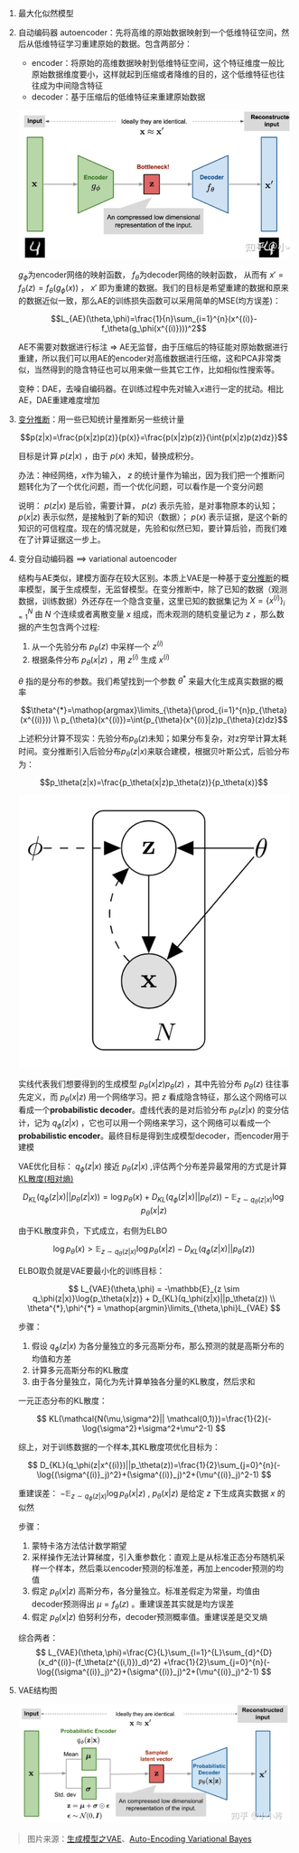 1. 最大化似然模型
2. 自动编码器 autoencoder：先将高维的原始数据映射到一个低维特征空间，然后从低维特征学习重建原始的数据。包含两部分：

    - encoder：将原始的高维数据映射到低维特征空间，这个特征维度一般比原始数据维度要小，这样就起到压缩或者降维的目的，这个低维特征也往往成为中间隐含特征
    - decoder：基于压缩后的低维特征来重建原始数据

    ![ae_struct](images/ae_strcut.png)

    $g_\phi$为encoder网络的映射函数， $f_\theta$为decoder网络的映射函数， 从而有 $x'=f_\theta(z)=f_\theta(g_\phi(x))$ ， $x'$ 即为重建的数据。我们的目标是希望重建的数据和原来的数据近似一致，那么AE的训练损失函数可以采用简单的MSE(均方误差)：

    $$L_{AE}(\theta,\phi)=\frac{1}{n}\sum_{i=1}^{n}(x^{(i)}-f_\theta(g_\phi(x^{(i)})))^2$$

    AE不需要对数据进行标注 => AE无监督，由于压缩后的特征能对原始数据进行重建，所以我们可以用AE的encoder对高维数据进行压缩，这和PCA非常类似，当然得到的隐含特征也可以用来做一些其它工作，比如相似性搜索等。

    变种：DAE，去噪自编码器。在训练过程中先对输入$x$进行一定的扰动。相比AE，DAE重建难度增加
3. [变分推断](https://zhuanlan.zhihu.com/p/118377754)：用一些已知统计量推断另一些统计量

    $$p(z|x)=\frac{p(x|z)p(z)}{p(x)}=\frac{p(x|z)p(z)}{\int{p(x|z)p(z)dz}}$$
    
    目标是计算 $p(z|x)$ ，由于 $p(x)$ 未知，替换成积分。

    办法：神经网络，$x$作为输入， $z$ 的统计量作为输出，因为我们把一个推断问题转化为了一个优化问题，而一个优化问题，可以看作是一个变分问题

    说明： $p(z|x)$ 是后验，需要计算， $p(z)$ 表示先验，是对事物原本的认知； $p(x|z)$ 表示似然，是接触到了新的知识（数据）； $p(x)$ 表示证据，是这个新的知识的可信程度。现在的情况就是，先验和似然已知，要计算后验，而我们难在了计算证据这一步上。

4. 变分自动编码器 ==> variational autoencoder

    结构与AE类似，建模方面存在较大区别。本质上VAE是一种基于[变分推断](https://zhuanlan.zhihu.com/p/118377754)的概率模型，属于生成模型，无监督模型。在变分推断中，除了已知的数据（观测数据，训练数据）外还存在一个隐含变量，这里已知的数据集记为 $X=\{x^{(i)}\}_{i=1}^{N}$ 由 $N$ 个连续或者离散变量 $x$ 组成，而未观测的随机变量记为 $z$ ，那么数据的产生包含两个过程:

    1. 从一个先验分布 $p_\theta(z)$ 中采样一个 $z^{(i)}$
    2. 根据条件分布 $p_\theta(x|z)$ ，用 $z^{(i)}$ 生成 $x^{(i)}$ 

    $\theta$ 指的是分布的参数。我们希望找到一个参数 
     $\theta^{*}$ 来最大化生成真实数据的概率

    $$\theta^{*}=\mathop{argmax}\limits_{\theta}(\prod_{i=1}^{n}p_{\theta}(x^{(i)})) \\ p_{\theta}(x^{(i)})=\int{p_{\theta}(x^{(i)}|z)p_{\theta}(z)dz}$$

    上述积分计算不现实：先验分布$p_{\theta}(z)$未知；如果分布复杂，对z穷举计算太耗时间。变分推断引入后验分布$p_\theta(z|x)$来联合建模，根据贝叶斯公式，后验分布为：

    $$p_\theta(z|x)=\frac{p_\theta(x|z)p_\theta(z)}{p_\theta(x)}$$

    ![vae_model_1](images/vae_model_1.png)

    实线代表我们想要得到的生成模型 $p_{\theta}(x|z)p_{\theta}(z)$ ，其中先验分布 $p_{\theta}(z)$ 往往事先定义，而 $p_{\theta}(x|z)$ 用一个网络学习。把 $z$ 看成隐含特征，那么这个网络可以看成一个**probabilistic decoder**。虚线代表的是对后验分布 $p_{\theta}(z|x)$ 的变分估计，记为 $q_{\phi}(z|x)$ ，它也可以用一个网络来学习，这个网络可以看成一个**probabilistic encoder**。最终目标是得到生成模型decoder，而encoder用于建模

    VAE优化目标： $q_\phi(z|x)$ 接近 $p_\theta(z|x)$ ,评估两个分布差异最常用的方式是计算[KL散度(相对熵)](https://zh.wikipedia.org/wiki/%E7%9B%B8%E5%AF%B9%E7%86%B5)

    $$ D_{KL}(q_\phi(z|x)||p_\theta(z|x))=\log{p_\theta(x)+D_{KL}(q_\phi(z|x)||p_\theta(z))}-\mathbb{E}_{z \sim q_\theta(z|x)}\log{p_\theta(x|z)} $$

    由于KL散度非负，下式成立，右侧为ELBO

    $$ \log{p_\theta(x)} > \mathbb{E}_{z \sim q_\theta(z|x)}\log{p_\theta(x|z)}- D_{KL}(q_\phi(z|x)||p_\theta(z)) $$

    ELBO取负就是VAE要最小化的训练目标：

    $$ L_{VAE}(\theta,\phi) = -\mathbb{E}_{z \sim q_\phi(z|x)}\log{p_\theta(x|z)} + D_{KL}(q_\phi(z|x)||p_\theta(z)) \\ \theta^{*},\phi^{*} = \mathop{argmin}\limits_{\theta,\phi}L_{VAE} $$

    步骤：

    1. 假设 $q_\phi(z|x)$ 为各分量独立的多元高斯分布，那么预测的就是高斯分布的均值和方差
    2. 计算多元高斯分布的KL散度
    3. 由于各分量独立，简化为先计算单独各分量的KL散度，然后求和

    一元正态分布的KL散度：

    $$ KL(\mathcal{N(\mu,\sigma^2)|| \mathcal(0,1)})=\frac{1}{2}(-\log{\sigma^2}+\sigma^2+\mu^2-1) $$

    综上，对于训练数据的一个样本,其KL散度项优化目标为：

    $$  D_{KL}(q_\phi(z|x^{(i)})||p_\theta(z))=\frac{1}{2}\sum_{j=0}^{n}(-\log{(\sigma^{(i)}_j)^2}+(\sigma^{(i)}_j)^2+(\mu^{(i)}_j)^2-1) $$

    重建误差： $-\mathbb{E}_{z \sim q_\phi(z|x)}\log{p_\theta(x|z)}$ ,  $p_\theta(x|z)$ 是给定 $z$ 下生成真实数据 $x$ 的似然

    步骤：

    1. 蒙特卡洛方法估计数学期望
    2. 采样操作无法计算梯度，引入重参数化：直观上是从标准正态分布随机采样一个样本，然后乘以encoder预测的标准差，再加上encoder预测的均值
    3. 假定 $p_\theta(x|z)$ 高斯分布，各分量独立。标准差假定为常量，均值由decoder预测得出 $\mu=f_\theta(z)$ 。重建误差其实就是均方误差
    4. 假定 $p_\theta(x|z)$ 伯努利分布，decoder预测概率值。重建误差是交叉熵

    综合两者：
    $$  L_{VAE}(\theta,\phi)=\frac{C}{L}\sum_{l=1}^{L}\sum_{d}^{D}(x_d^{(i)}-(f_\theta(z^{(i,l)})_d)^2) +\frac{1}{2}\sum_{j=0}^{n}(-\log{(\sigma^{(i)}_j)^2}+(\sigma^{(i)}_j)^2+(\mu^{(i)}_j)^2-1) $$

5. VAE结构图

    ![alt text](images/vae_struct.png)


> 图片来源：[生成模型之VAE](https://zhuanlan.zhihu.com/p/452743042)、[Auto-Encoding Variational Bayes](https://arxiv.org/abs/1312.6114)
